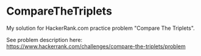 # CompareTheTriplets
My solution for HackerRank.com practice problem "Compare The Triplets".

See problem description here:
https://www.hackerrank.com/challenges/compare-the-triplets/problem
